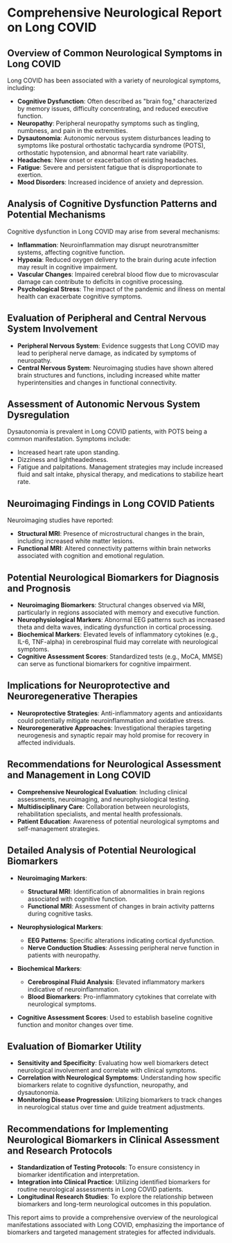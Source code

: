# Comprehensive Neurological Report on Long COVID

## Overview of Common Neurological Symptoms in Long COVID
Long COVID has been associated with a variety of neurological symptoms, including:
- **Cognitive Dysfunction**: Often described as "brain fog," characterized by memory issues, difficulty concentrating, and reduced executive function.
- **Neuropathy**: Peripheral neuropathy symptoms such as tingling, numbness, and pain in the extremities.
- **Dysautonomia**: Autonomic nervous system disturbances leading to symptoms like postural orthostatic tachycardia syndrome (POTS), orthostatic hypotension, and abnormal heart rate variability.
- **Headaches**: New onset or exacerbation of existing headaches.
- **Fatigue**: Severe and persistent fatigue that is disproportionate to exertion.
- **Mood Disorders**: Increased incidence of anxiety and depression.

## Analysis of Cognitive Dysfunction Patterns and Potential Mechanisms
Cognitive dysfunction in Long COVID may arise from several mechanisms:
- **Inflammation**: Neuroinflammation may disrupt neurotransmitter systems, affecting cognitive function.
- **Hypoxia**: Reduced oxygen delivery to the brain during acute infection may result in cognitive impairment.
- **Vascular Changes**: Impaired cerebral blood flow due to microvascular damage can contribute to deficits in cognitive processing.
- **Psychological Stress**: The impact of the pandemic and illness on mental health can exacerbate cognitive symptoms.

## Evaluation of Peripheral and Central Nervous System Involvement
- **Peripheral Nervous System**: Evidence suggests that Long COVID may lead to peripheral nerve damage, as indicated by symptoms of neuropathy.
- **Central Nervous System**: Neuroimaging studies have shown altered brain structures and functions, including increased white matter hyperintensities and changes in functional connectivity.

## Assessment of Autonomic Nervous System Dysregulation
Dysautonomia is prevalent in Long COVID patients, with POTS being a common manifestation. Symptoms include:
- Increased heart rate upon standing.
- Dizziness and lightheadedness.
- Fatigue and palpitations.
Management strategies may include increased fluid and salt intake, physical therapy, and medications to stabilize heart rate.

## Neuroimaging Findings in Long COVID Patients
Neuroimaging studies have reported:
- **Structural MRI**: Presence of microstructural changes in the brain, including increased white matter lesions.
- **Functional MRI**: Altered connectivity patterns within brain networks associated with cognition and emotional regulation.

## Potential Neurological Biomarkers for Diagnosis and Prognosis
- **Neuroimaging Biomarkers**: Structural changes observed via MRI, particularly in regions associated with memory and executive function.
- **Neurophysiological Markers**: Abnormal EEG patterns such as increased theta and delta waves, indicating dysfunction in cortical processing.
- **Biochemical Markers**: Elevated levels of inflammatory cytokines (e.g., IL-6, TNF-alpha) in cerebrospinal fluid may correlate with neurological symptoms.
- **Cognitive Assessment Scores**: Standardized tests (e.g., MoCA, MMSE) can serve as functional biomarkers for cognitive impairment.

## Implications for Neuroprotective and Neuroregenerative Therapies
- **Neuroprotective Strategies**: Anti-inflammatory agents and antioxidants could potentially mitigate neuroinflammation and oxidative stress.
- **Neuroregenerative Approaches**: Investigational therapies targeting neurogenesis and synaptic repair may hold promise for recovery in affected individuals.

## Recommendations for Neurological Assessment and Management in Long COVID
- **Comprehensive Neurological Evaluation**: Including clinical assessments, neuroimaging, and neurophysiological testing.
- **Multidisciplinary Care**: Collaboration between neurologists, rehabilitation specialists, and mental health professionals.
- **Patient Education**: Awareness of potential neurological symptoms and self-management strategies.

## Detailed Analysis of Potential Neurological Biomarkers
- **Neuroimaging Markers**:
  - **Structural MRI**: Identification of abnormalities in brain regions associated with cognitive function.
  - **Functional MRI**: Assessment of changes in brain activity patterns during cognitive tasks.

- **Neurophysiological Markers**:
  - **EEG Patterns**: Specific alterations indicating cortical dysfunction.
  - **Nerve Conduction Studies**: Assessing peripheral nerve function in patients with neuropathy.

- **Biochemical Markers**:
  - **Cerebrospinal Fluid Analysis**: Elevated inflammatory markers indicative of neuroinflammation.
  - **Blood Biomarkers**: Pro-inflammatory cytokines that correlate with neurological symptoms.

- **Cognitive Assessment Scores**: Used to establish baseline cognitive function and monitor changes over time.

## Evaluation of Biomarker Utility
- **Sensitivity and Specificity**: Evaluating how well biomarkers detect neurological involvement and correlate with clinical symptoms.
- **Correlation with Neurological Symptoms**: Understanding how specific biomarkers relate to cognitive dysfunction, neuropathy, and dysautonomia.
- **Monitoring Disease Progression**: Utilizing biomarkers to track changes in neurological status over time and guide treatment adjustments.

## Recommendations for Implementing Neurological Biomarkers in Clinical Assessment and Research Protocols
- **Standardization of Testing Protocols**: To ensure consistency in biomarker identification and interpretation.
- **Integration into Clinical Practice**: Utilizing identified biomarkers for routine neurological assessments in Long COVID patients.
- **Longitudinal Research Studies**: To explore the relationship between biomarkers and long-term neurological outcomes in this population.

This report aims to provide a comprehensive overview of the neurological manifestations associated with Long COVID, emphasizing the importance of biomarkers and targeted management strategies for affected individuals.